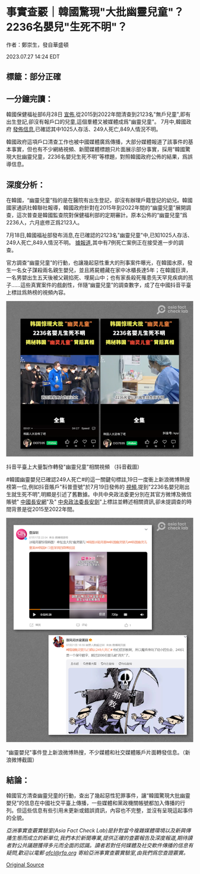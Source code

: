 # 事實查覈｜韓國驚現"大批幽靈兒童"？ 2236名嬰兒"生死不明"？

作者：鄭崇生，發自華盛頓

2023.07.27 14:24 EDT

## 標籤：部分正確

## 一分鐘完讀：

韓國保健福祉部6月28日 [宣佈](https://cn.yna.co.kr/view/ACK20230628003100881),從2015到2022年間清查到2123名"無戶兒童",即有出生登記,卻沒有報戶口的兒童,這個羣體又被媒體成爲"幽靈兒童"。 7月中,韓國政府 [發佈信息](https://en.yna.co.kr/view/AEN20230718002700320),已確認其中1025人存活、249人死亡,849人情況不明。

韓國政府這項戶口清查工作也被中國媒體廣爲傳播，大部分媒體報道了該事件的基本事實，但也有不少網絡視頻、新聞媒體標題只片面展示部分事實，採用“韓國驚現大批幽靈兒童，2236名嬰兒生死不明”等標題，對照韓國政府公佈的結果，爲誤導信息。

## 深度分析：

在韓國，“幽靈兒童”指的是在醫院有出生登記，卻沒有辦理戶籍登記的幼兒。韓國國家通訊社韓聯社報導，韓國政府針對在2015年到2022年間的“幽靈兒童”展開調查，這次普查是韓國監查院對保健福利部的定期審計。原本公佈的“幽靈兒童”爲2236人，六月底修正爲2123人。

7月18日,韓國福祉部發布消息,在已確認的2123名"幽靈兒童"中,已知1025人存活、249人死亡,849人情況不明。 [據報道](https://www.koreatimes.co.kr/www/nation/2023/07/113_355158.html),其中有7例死亡案例正在接受進一步的調查。

官方調查“幽靈兒童”的行動，也讓幾起惡性重大的刑事案件曝光，在韓國水原，發生一名女子謀殺兩名親生嬰兒，並且將屍體藏在家中冰櫃長達5年；在韓國巨濟，一名男嬰出生五天後被父親掐死、埋屍山中；也有家長殺死罹患先天罕見疾病的孩子……這些真實案件的戲劇性，伴隨“幽靈兒童”的調查數字，成了在中國抖音平臺上標註爲熱榜的視頻內容。

![抖音平臺上大量製作轉發"幽靈兒童"相關視頻 （抖音截圖）](images/VORRPYMUIUAKPFHFAX7RUNJQM4.png)

抖音平臺上大量製作轉發"幽靈兒童"相關視頻 （抖音截圖）

#韓國幽靈嬰兒已確認249人死亡#的這一關鍵句標註,19日一度衝上新浪微博熱搜榜第一位,例如抖音賬戶"科普壹號"於7月19日發佈的 [視頻](https://www.douyin.com/user/MS4wLjABAAAAnQ99nGAs5bWzgMaQJXDRjB-LPASdbQqEvydDFS2BrwfZaUAL2jb2vkHSCoSZUtew?modal_id=7257471178263088403),提到"2236名嬰兒剛出生就生死不明",明顯是引述了舊數據。中共中央政法委更分別在其官方微博及微信賬號" [中國長安網](https://weibo.com/5617030362/NaImvjR7G#repost)"及" [中央政法委長安劍](https://mp.weixin.qq.com/s/P66QHKr4I4kRFWq_CBXXQA)"上標註並轉述相關資訊,卻未提調查的時間背景是從2015至2022年間。

!["幽靈嬰兒"事件登上新浪微博熱搜，不少媒體和社交媒體賬戶片面轉發信息。（新浪微博截圖）](images/SPBFFWU4NF76UIJ4SMNN7STAKE.png)

"幽靈嬰兒"事件登上新浪微博熱搜，不少媒體和社交媒體賬戶片面轉發信息。（新浪微博截圖）

## 結論：

韓國官方清查幽靈兒童的行動，查出了幾起惡性犯罪事件，讓“韓國驚現大批幽靈嬰兒”的信息在中國社交平臺上傳播，一些媒體和黨政機關帳號都加入傳播的行列。但這些信息有些引用未更新或錯誤資訊，內容也不完整，並沒有呈現這起事件的全貌。

*亞洲事實查覈實驗室(Asia Fact Check Lab)是針對當今複雜媒體環境以及新興傳播生態而成立的新單位,我們本於新聞專業,提供正確的查覈報告及深度報道,期待讀者對公共議題獲得多元而全面的認識。讀者若對任何媒體及社交軟件傳播的信息有疑問,歡迎以電郵*  [*afcl@rfa.org*](mailto:afcl@rfa.org)  *寄給亞洲事實查覈實驗室,由我們爲您查證覈實。*



[Original Source](https://www.rfa.org/mandarin/shishi-hecha/hc-07272023140819.html)